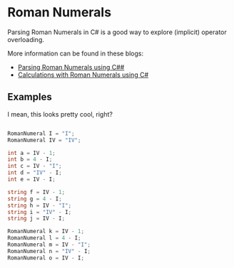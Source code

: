 # Roman Numerals
Parsing Roman Numerals in C# is a good way to explore
(implicit) operator overloading.

More information can be found in these blogs:
- <a href="https://keestalkstech.com/2017/08/parsing-roman-numerals-using-csharp/">Parsing Roman Numerals using C##</a>
- <a href="https://keestalkstech.com/2017/08/calculations-with-roman-numerals-in-csharp/">Calculations with Roman Numerals using C#</a>

## Examples
I mean, this looks pretty cool, right?

```csharp

RomanNumeral I = "I";
RomanNumeral IV = "IV";

int a = IV - 1;
int b = 4 - I;
int c = IV - "I";
int d = "IV" - I;
int e = IV - I;

string f = IV - 1;
string g = 4 - I;
string h = IV - "I";
string i = "IV" - I;
string j = IV - I;

RomanNumeral k = IV - 1;
RomanNumeral l = 4 - I;
RomanNumeral m = IV - "I";
RomanNumeral n = "IV" - I;
RomanNumeral o = IV - I;
```
